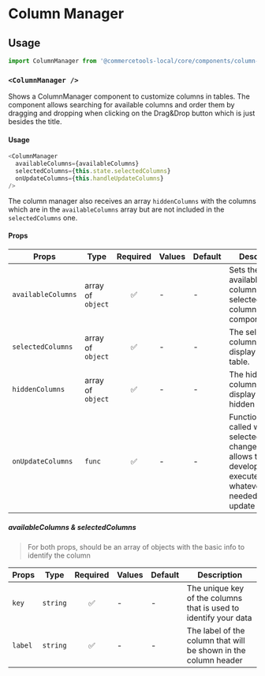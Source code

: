 # Column Manager

## Usage

```js
import ColumnManager from '@commercetools-local/core/components/column-manager';
```

### `<ColumnManager />`

Shows a ColumnManager component to customize columns in tables. The component allows searching for available columns and order them by dragging and dropping when clicking on the Drag&Drop button which is just besides the title.

#### Usage

```js
<ColumnManager
  availableColumns={availableColumns}
  selectedColumns={this.state.selectedColumns}
  onUpdateColumns={this.handleUpdateColumns}
/>
```

The column manager also receives an array `hiddenColumns` with the columns which are in the `availableColumns` array but are not included in the `selectedColumns` one.

#### Props

| Props              | Type              | Required | Values | Default | Description                                                                                                                           |
| ------------------ | ----------------- | :------: | ------ | ------- | ------------------------------------------------------------------------------------------------------------------------------------- |
| `availableColumns` | array of `object` |    ✅    | -      | -       | Sets the available columns to be selected in the column manager component.                                                            |
| `selectedColumns`  | array of `object` |    ✅    | -      | -       | The selected columns to display in the table.                                                                                         |
| `hiddenColumns`    | array of `object` |    ✅    | -      | -       | The hidden columns to display in the hidden section.                                                                                  |
| `onUpdateColumns`  | `func`            |    ✅    | -      | -       | Function that is called when the selectedColumns change. This allows the developer to execute whatever is needed to update the state. |

##### availableColumns & selectedColumns

> For both props, should be an array of objects with the basic info to identify the column

| Props   | Type     | Required | Values | Default | Description                                                      |
| ------- | -------- | :------: | ------ | ------- | ---------------------------------------------------------------- |
| `key`   | `string` |    ✅    | -      | -       | The unique key of the columns that is used to identify your data |
| `label` | `string` |    ✅    | -      | -       | The label of the column that will be shown in the column header  |
